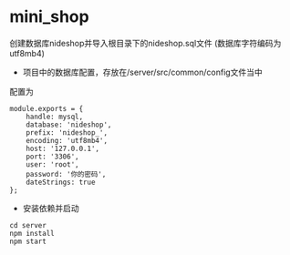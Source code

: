 # mini_shop

创建数据库nideshop并导入根目录下的nideshop.sql文件
(数据库字符编码为utf8mb4)

+ 项目中的数据库配置，存放在/server/src/common/config文件当中

配置为
```
module.exports = {
    handle: mysql,
    database: 'nideshop',
    prefix: 'nideshop_',
    encoding: 'utf8mb4',
    host: '127.0.0.1',
    port: '3306',
    user: 'root',
    password: '你的密码',
    dateStrings: true
};
```

+ 安装依赖并启动
```
cd server
npm install
npm start
```